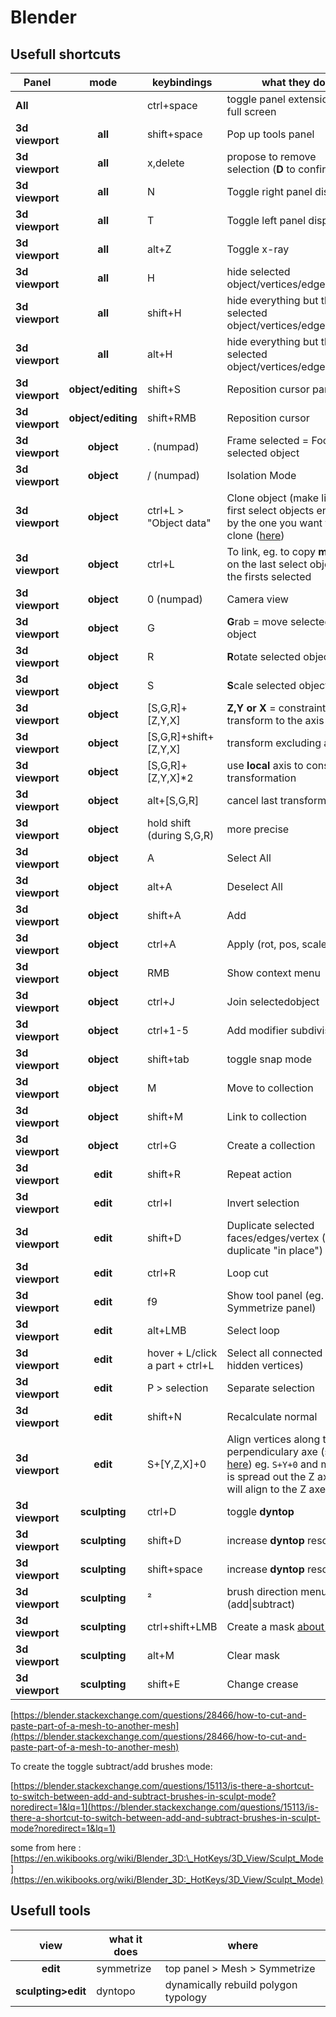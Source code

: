 
# Blender

  

## Usefull shortcuts

  

| Panel | mode | keybindings | what they do |
| --------------- | :-----------: | ------------------------------- | ----------------------------------------------------------------------------------------------------------- |
| **All** | | ctrl+space | toggle panel extension in full screen |
| **3d viewport** | **all** | shift+space | Pop up tools panel |
| **3d viewport** | **all** | x,delete | propose to remove selection (**D** to confirm) |
| **3d viewport** | **all** | N | Toggle right panel display |
| **3d viewport** | **all** | T | Toggle left panel display |
| **3d viewport** | **all** | alt+Z | Toggle x-ray |
| **3d viewport** | **all** | H | hide selected object/vertices/edges/faces |
| **3d viewport** | **all** | shift+H | hide everything but the selected object/vertices/edges/faces |
| **3d viewport** | **all** | alt+H | hide everything but the selected object/vertices/edges/faces |
| **3d viewport** | **object/editing** | shift+S | Reposition cursor panel |
| **3d viewport** | **object/editing** | shift+RMB | Reposition cursor |
| **3d viewport** | **object** | . (numpad) | Frame selected = Focus on selected object |
| **3d viewport** | **object** | / (numpad) | Isolation Mode |
| **3d viewport** | **object** | ctrl+L > "Object data"| Clone object (make link): first select objects ending by the one you want to clone ([here]([https://blender.stackexchange.com/questions/86900/how-can-i-link-the-mesh-data-of-several-objects-so-they-all-use-the-same](https://blender.stackexchange.com/questions/86900/how-can-i-link-the-mesh-data-of-several-objects-so-they-all-use-the-same))) |
| **3d viewport** | **object** | ctrl+L | To link, eg. to copy **modifier** on the last select object to the firsts selected |
| **3d viewport** | **object** | 0 (numpad) | Camera view |
| **3d viewport** | **object** | G | **G**rab = move selected object |
| **3d viewport** | **object** | R | **R**otate selected object |
| **3d viewport** | **object** | S | **S**cale selected object |
| **3d viewport** | **object** | [S,G,R]+[Z,Y,X] | **Z,Y or X** = constraint transform to the axis |
| **3d viewport** | **object** | [S,G,R]+shift+[Z,Y,X] | transform excluding axis |
| **3d viewport** | **object** | [S,G,R]+[Z,Y,X]*2 | use **local** axis to constraint transformation |
| **3d viewport** | **object** | alt+[S,G,R] | cancel last transformation |
| **3d viewport** | **object** | hold shift (during S,G,R) | more precise |
| **3d viewport** | **object** | A | Select All |
| **3d viewport** | **object** | alt+A | Deselect All |
| **3d viewport** | **object** | shift+A | Add |
| **3d viewport** | **object** | ctrl+A | Apply (rot, pos, scale) |
| **3d viewport** | **object** | RMB | Show context menu |
| **3d viewport** | **object** | ctrl+J | Join selectedobject |
| **3d viewport** | **object** | ctrl+1-5 | Add modifier subdiviser |
 **3d viewport** | **object** | shift+tab | toggle snap mode |
| **3d viewport** | **object** | M | Move to collection  |
| **3d viewport** | **object** | shift+M | Link to collection |
| **3d viewport** | **object** | ctrl+G | Create a collection |
| **3d viewport** | **edit** | shift+R | Repeat action |
| **3d viewport** | **edit** | ctrl+I | Invert selection |
| **3d viewport** | **edit** | shift+D | Duplicate selected faces/edges/vertex (RMB to duplicate "in place") |
| **3d viewport** | **edit** | ctrl+R | Loop cut |
| **3d viewport** | **edit** | f9 | Show tool panel (eg. Symmetrize panel) |
| **3d viewport** | **edit** | alt+LMB | Select loop |
| **3d viewport** | **edit** | hover + L/click a part + ctrl+L | Select all connected (not hidden vertices) |
| **3d viewport** | **edit** | P > selection | Separate selection |
| **3d viewport** | **edit** | shift+N | Recalculate normal |
| **3d viewport** | **edit** | S+[Y,Z,X]+0 | Align vertices along the perpendiculary axe (see [here]([https://www.youtube.com/watch?v=vsgi2hNVkM4](https://www.youtube.com/watch?v=vsgi2hNVkM4))) eg. `S+Y+0` and my plan is spread out the Z axe =  it will align to the Z axes |
| **3d viewport** | **sculpting** | ctrl+D | toggle **dyntop** |
| **3d viewport** | **sculpting** | shift+D | increase **dyntop** resolution |
| **3d viewport** | **sculpting** | shift+space | increase **dyntop** resolution |
| **3d viewport** | **sculpting** | ² | brush direction menu (add\|subtract) |
| **3d viewport** | **sculpting** | ctrl+shift+LMB | Create a mask [about mask](https://docs.blender.org/manual/en/latest/sculpt_paint/sculpting/hide_mask.html) |
| **3d viewport** | **sculpting** | alt+M | Clear mask |
| **3d viewport** | **sculpting** | shift+E | Change crease |

[https://blender.stackexchange.com/questions/28466/how-to-cut-and-paste-part-of-a-mesh-to-another-mesh](https://blender.stackexchange.com/questions/28466/how-to-cut-and-paste-part-of-a-mesh-to-another-mesh)

To create the toggle subtract/add brushes mode:

[https://blender.stackexchange.com/questions/15113/is-there-a-shortcut-to-switch-between-add-and-subtract-brushes-in-sculpt-mode?noredirect=1&lq=1](https://blender.stackexchange.com/questions/15113/is-there-a-shortcut-to-switch-between-add-and-subtract-brushes-in-sculpt-mode?noredirect=1&lq=1)

 
some from here : [https://en.wikibooks.org/wiki/Blender_3D:\_HotKeys/3D_View/Sculpt_Mode](https://en.wikibooks.org/wiki/Blender_3D:_HotKeys/3D_View/Sculpt_Mode)

## Usefull tools

| view | what it does | where |
| :----------------: | ------------ | ------------------------------------ |
| **edit** | symmetrize | top panel > Mesh > Symmetrize |
| **sculpting>edit** | dyntopo | dynamically rebuild polygon typology |
<!--stackedit_data:
eyJoaXN0b3J5IjpbMTI4NTE1MzQ5NywtNjUyMTA5MTA4LDE3Mj
E3NTg0MzMsLTkzNTcxNzk2NywtMTc3NjI5NjcxNCw5MDgwNDQx
MywtMjA0OTI5MDYyMywtMTUwMDk3OTUwNCwtMTk1NTA0Nzc1MS
wxODY5NTc5MzI3LC02OTQ3MDEyMTQsLTUxOTQ5NzUxNiwxMTQ1
NTEzMDAzLC0xNTQ4ODgyMzI1LC0xOTY4NDAwMDEyLDEzODUzND
M2NSwxMzUwNjg0ODk2LDEwMTg3Mjc4MjAsLTE1NTkyNjIzMzEs
NzI1Nzc3ODE2XX0=
-->